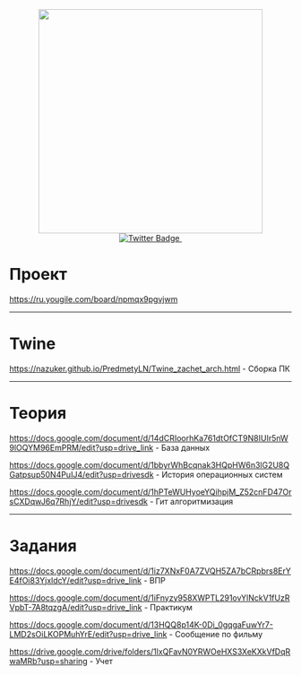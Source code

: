 <div id="header" align="center">
  <img src="https://i.giphy.com/media/v1.Y2lkPTc5MGI3NjExaTM2bHd1MDQ1Zm55eG90NGNhZWlha3dkMTJ5ZmZxdmxlejd2ZW9qeCZlcD12MV9pbnRlcm5hbF9naWZfYnlfaWQmY3Q9Zw/l3LZdeA8IiUJa/giphy.gif" width="400"/>
<div id="badges">
  <a href="https://x.com/tikerplay">
    <img src="https://img.shields.io/badge/Twitter-blue?style=for-the-badge&logo=twitter&logoColor=white" alt="Twitter Badge"/>
  </a>
  <img src="https://komarev.com/ghpvc/?username=Nazuker&style=flat-square&color=blue" alt=""/>
</div>
</div>

# Проект
https://ru.yougile.com/board/npmqx9pgvjwm 
____
# Twine
https://nazuker.github.io/PredmetyLN/Twine_zachet_arch.html - Сборка ПК
____
# Теория
https://docs.google.com/document/d/14dCRIoorhKa761dtOfCT9N8IUIr5nW9lOQYM96EmPRM/edit?usp=drive_link - База данных

https://docs.google.com/document/d/1bbyrWhBcqnak3HQpHW6n3lG2U8QGatpsup50N4PuIJ4/edit?usp=drivesdk - История операционных систем

https://docs.google.com/document/d/1hPTeWUHyoeYQihpjM_Z52cnFD47OrsCXDqwJ6q7RhjY/edit?usp=drivesdk - Гит алгоритмизация
____
# Задания
https://docs.google.com/document/d/1iz7XNxF0A7ZVQH5ZA7bCRpbrs8ErYE4fOi83YjxldcY/edit?usp=drive_link - ВПР

https://docs.google.com/document/d/1iFnyzy958XWPTL291ovYlNckV1fUzRVpbT-7A8tqzgA/edit?usp=drive_link - Практикум

https://docs.google.com/document/d/13HQQ8p14K-0Di_0gqgaFuwYr7-LMD2sOiLKOPMuhYrE/edit?usp=drive_link - Сообщение по фильму

https://drive.google.com/drive/folders/1lxQFavN0YRWOeHXS3XeKXkVfDqRwaMRb?usp=sharing - Учет
